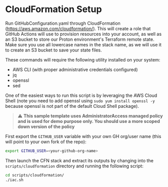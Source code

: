 # CloudFormation Setup

Run GitHubConfiguration.yaml through CloudFormation (https://aws.amazon.com/cloudformation/). This will create a role that GitHub Actions will use to provision resources into your account, as well as an S3 bucket to store our Proton environment's Terraform remote state. Make sure you use all lowercase names in the stack name, as we will use it to create an S3 bucket to save your state files.

These commands will require the following utility installed on your system: 
- AWS CLI (with proper administrative credentials configured)
- jq 
- openssl
- sed

One of the easiest ways to run this script is by leveraging the AWS Cloud Shell (note you need to add openssl using `sudo yum install openssl -y` because openssl is not part of the default Cloud Shell package).

> :warning: **This sample template uses AdministratorAccess managed policy and is used for demo purpose only. You should use a more scoped down version of the policy**

First export the `GITHUB_USER` variable with your own GH org/user name (this will point to your own fork of the repo): 
```sh
export GITHUB_USER=<your-github-org-name>
```
Then launch the CFN stack and extract its outputs by changing into the `scripts/cloudformation` directory and running the following script:

```sh
cd scripts/cloudformation/
./iac.sh
```
